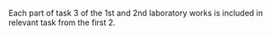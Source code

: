 Each part of task 3 of the 1st and 2nd laboratory works is included in relevant task from the first 2.
